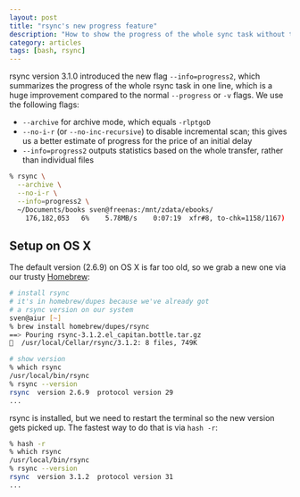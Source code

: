 ```yaml
---
layout: post
title: "rsync's new progress feature"
description: "How to show the progress of the whole sync task without third-party hacks"
category: articles
tags: [bash, rsync]
---
```


rsync version 3.1.0 introduced the new flag `--info=progress2`, which summarizes the progress of the whole rsync task in one line, which is a huge improvement compared to the normal `--progress` or `-v` flags. We use the following flags:

- `--archive` for archive mode, which equals `-rlptgoD`
- `--no-i-r` (or `--no-inc-recursive`) to disable incremental scan; this gives us a better estimate of progress for the price of an initial delay
- `--info=progress2` outputs statistics based on the whole transfer, rather than individual files

``` bash
% rsync \
  --archive \
  --no-i-r \
  --info=progress2 \
  ~/Documents/books sven@freenas:/mnt/zdata/ebooks/
    176,182,053   6%    5.78MB/s    0:07:19  xfr#8, to-chk=1158/1167)
```

## Setup on OS X

The default version (2.6.9) on OS X is far too old, so we grab a new one via our trusty [Homebrew](http://brew.sh/):

``` bash
# install rsync
# it's in homebrew/dupes because we've already got
# a rsync version on our system
sven@aiur [~]
% brew install homebrew/dupes/rsync
==> Pouring rsync-3.1.2.el_capitan.bottle.tar.gz
🍺  /usr/local/Cellar/rsync/3.1.2: 8 files, 749K

# show version
% which rsync
/usr/local/bin/rsync
% rsync --version
rsync  version 2.6.9  protocol version 29
...
```

rsync is installed, but we need to restart the terminal so the new version gets picked up. The fastest way to do that is via `hash -r`:

``` bash
% hash -r
% which rsync
/usr/local/bin/rsync
% rsync --version
rsync  version 3.1.2  protocol version 31
...
```
